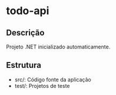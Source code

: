 # todo-api

## Descrição
Projeto .NET inicializado automaticamente.

## Estrutura
- src/: Código fonte da aplicação
- test/: Projetos de teste
